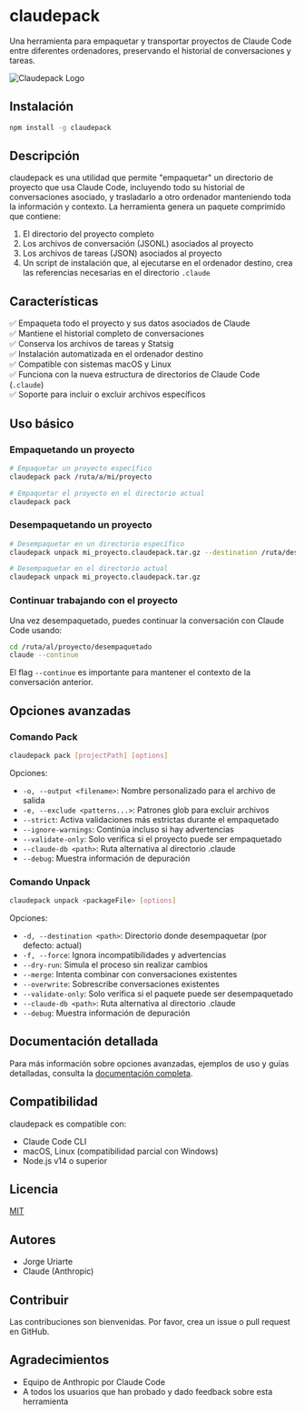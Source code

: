 # claudepack

Una herramienta para empaquetar y transportar proyectos de Claude Code entre diferentes ordenadores, preservando el historial de conversaciones y tareas.

![Claudepack Logo](https://github.com/jorgeuriarte/claudepack/raw/main/docs/images/claudepack-logo.png)

## Instalación

```bash
npm install -g claudepack
```

## Descripción

claudepack es una utilidad que permite "empaquetar" un directorio de proyecto que usa Claude Code, incluyendo todo su historial de conversaciones asociado, y trasladarlo a otro ordenador manteniendo toda la información y contexto. La herramienta genera un paquete comprimido que contiene:

1. El directorio del proyecto completo
2. Los archivos de conversación (JSONL) asociados al proyecto
3. Los archivos de tareas (JSON) asociados al proyecto
4. Un script de instalación que, al ejecutarse en el ordenador destino, crea las referencias necesarias en el directorio `.claude`

## Características

✅ Empaqueta todo el proyecto y sus datos asociados de Claude  
✅ Mantiene el historial completo de conversaciones  
✅ Conserva los archivos de tareas y Statsig  
✅ Instalación automatizada en el ordenador destino  
✅ Compatible con sistemas macOS y Linux  
✅ Funciona con la nueva estructura de directorios de Claude Code (`.claude`)  
✅ Soporte para incluir o excluir archivos específicos  

## Uso básico

### Empaquetando un proyecto

```bash
# Empaquetar un proyecto específico
claudepack pack /ruta/a/mi/proyecto

# Empaquetar el proyecto en el directorio actual
claudepack pack
```

### Desempaquetando un proyecto

```bash
# Desempaquetar en un directorio específico
claudepack unpack mi_proyecto.claudepack.tar.gz --destination /ruta/destino

# Desempaquetar en el directorio actual
claudepack unpack mi_proyecto.claudepack.tar.gz
```

### Continuar trabajando con el proyecto

Una vez desempaquetado, puedes continuar la conversación con Claude Code usando:

```bash
cd /ruta/al/proyecto/desempaquetado
claude --continue
```

El flag `--continue` es importante para mantener el contexto de la conversación anterior.

## Opciones avanzadas

### Comando Pack

```bash
claudepack pack [projectPath] [options]
```

Opciones:
- `-o, --output <filename>`: Nombre personalizado para el archivo de salida
- `-e, --exclude <patterns...>`: Patrones glob para excluir archivos
- `--strict`: Activa validaciones más estrictas durante el empaquetado
- `--ignore-warnings`: Continúa incluso si hay advertencias
- `--validate-only`: Solo verifica si el proyecto puede ser empaquetado
- `--claude-db <path>`: Ruta alternativa al directorio .claude
- `--debug`: Muestra información de depuración

### Comando Unpack

```bash
claudepack unpack <packageFile> [options]
```

Opciones:
- `-d, --destination <path>`: Directorio donde desempaquetar (por defecto: actual)
- `-f, --force`: Ignora incompatibilidades y advertencias
- `--dry-run`: Simula el proceso sin realizar cambios
- `--merge`: Intenta combinar con conversaciones existentes
- `--overwrite`: Sobrescribe conversaciones existentes
- `--validate-only`: Solo verifica si el paquete puede ser desempaquetado
- `--claude-db <path>`: Ruta alternativa al directorio .claude
- `--debug`: Muestra información de depuración

## Documentación detallada

Para más información sobre opciones avanzadas, ejemplos de uso y guías detalladas, consulta la [documentación completa](./docs/README.md).

## Compatibilidad

claudepack es compatible con:

- Claude Code CLI
- macOS, Linux (compatibilidad parcial con Windows)
- Node.js v14 o superior

## Licencia

[MIT](./LICENSE)

## Autores

- Jorge Uriarte
- Claude (Anthropic)

## Contribuir

Las contribuciones son bienvenidas. Por favor, crea un issue o pull request en GitHub.

## Agradecimientos

- Equipo de Anthropic por Claude Code
- A todos los usuarios que han probado y dado feedback sobre esta herramienta